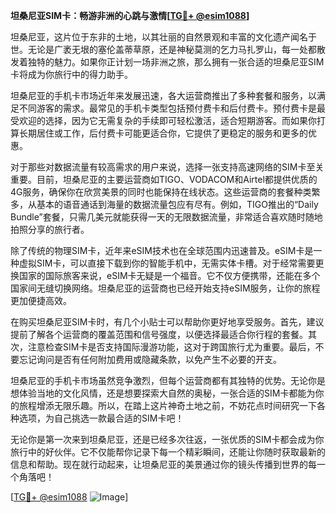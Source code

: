 **坦桑尼亚SIM卡：畅游非洲的心跳与激情[[TG💪+ @esim1088](https://t.me/s/esim1088)]**

坦桑尼亚，这片位于东非的土地，以其壮丽的自然景观和丰富的文化遗产闻名于世。无论是广袤无垠的塞伦盖蒂草原，还是神秘莫测的乞力马扎罗山，每一处都散发着独特的魅力。如果你正计划一场非洲之旅，那么拥有一张合适的坦桑尼亚SIM卡将成为你旅行中的得力助手。

坦桑尼亚的手机卡市场近年来发展迅速，各大运营商推出了多种套餐和服务，以满足不同游客的需求。最常见的手机卡类型包括预付费卡和后付费卡。预付费卡是最受欢迎的选择，因为它无需复杂的手续即可轻松激活，适合短期游客。而如果你打算长期居住或工作，后付费卡可能更适合你，它提供了更稳定的服务和更多的优惠。

对于那些对数据流量有较高需求的用户来说，选择一张支持高速网络的SIM卡至关重要。目前，坦桑尼亚的主要运营商如TIGO、VODACOM和Airtel都提供优质的4G服务，确保你在欣赏美景的同时也能保持在线状态。这些运营商的套餐种类繁多，从基本的语音通话到海量的数据流量包应有尽有。例如，TIGO推出的“Daily Bundle”套餐，只需几美元就能获得一天的无限数据流量，非常适合喜欢随时随地拍照分享的旅行者。

除了传统的物理SIM卡，近年来eSIM技术也在全球范围内迅速普及。eSIM卡是一种虚拟SIM卡，可以直接下载到你的智能手机中，无需实体卡槽。对于经常需要更换国家的国际旅客来说，eSIM卡无疑是一个福音。它不仅方便携带，还能在多个国家间无缝切换网络。坦桑尼亚的运营商也已经开始支持eSIM服务，让你的旅程更加便捷高效。

在购买坦桑尼亚SIM卡时，有几个小贴士可以帮助你更好地享受服务。首先，建议提前了解各个运营商的覆盖范围和信号强度，以便选择最适合你行程的套餐。其次，注意检查SIM卡是否支持国际漫游功能，这对于跨国旅行尤为重要。最后，不要忘记询问是否有任何附加费用或隐藏条款，以免产生不必要的开支。

坦桑尼亚的手机卡市场虽然竞争激烈，但每个运营商都有其独特的优势。无论你是想体验当地的文化风情，还是想要探索大自然的奥秘，一张合适的SIM卡都能为你的旅程增添无限乐趣。所以，在踏上这片神奇土地之前，不妨花点时间研究一下各种选项，为自己挑选一款最合适的SIM卡吧！

无论你是第一次来到坦桑尼亚，还是已经多次往返，一张优质的SIM卡都会成为你旅行中的好伙伴。它不仅能帮你记录下每一个精彩瞬间，还能让你随时获取最新的信息和帮助。现在就行动起来，让坦桑尼亚的美景通过你的镜头传播到世界的每一个角落吧！

[[TG💪+ @esim1088](https://t.me/s/esim1088) ![Image](https://i.postimg.cc/4NQfJmqS/Snipaste-2025-05-13-00-14-12.png)]